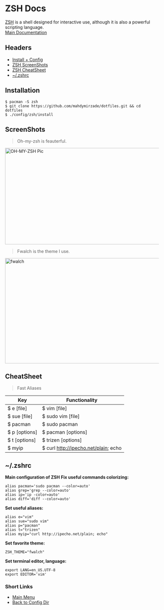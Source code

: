 # ZSH Docs
[ZSH](https://www.zsh.org) is a shell designed for interactive use, although it is also a powerful scripting language.<br/>
[Main Documentation](https://wiki.archlinux.org/index.php/Zsh)

## Headers
- [Install + Config](#installation)
- [ZSH ScreenShots](#screenshots)
- [ZSH CheatSheet](#cheatsheet)
- [~/.zshrc](#zshrc)

## Installation
```
$ pacman -S zsh
$ git clone https://github.com/mahdymirzade/dotfiles.git && cd dotfiles
$ ./config/zsh/install
```

## ScreenShots
> Oh-my-zsh is feauterful.

<img src="https://camo.githubusercontent.com/3ec75cb1c3278cce3c661d3bcf72a4eca75db241a6ace648ea014b02f3f44458/68747470733a2f2f73332e616d617a6f6e6177732e636f6d2f6f686d797a73682f6f682d6d792d7a73682d6c6f676f2e706e67" alt="OH-MY-ZSH Pic" width="512" height="316">

> Fwalch is the theme I use.

<img src="https://user-images.githubusercontent.com/49100982/108254824-85cad000-716c-11eb-9b7a-fe9e24131df7.jpg" alt="fwalch" width="512" height="345">

## CheatSheet
> Fast Aliases

| Key                       | Functionality                                 |
| ------------------------- | --------------------------------------------- |
| $ e [file]                | $ vim [file]                                  |
| $ sue [file]              | $ sudo vim [file]                             |
| $ pacman                  | $ sudo pacman                                 |
| $ p [options]             | $ pacman [options]                            |
| $ t [options]             | $ trizen [options]                            |
| $ myip                    | $ curl http://ipecho.net/plain; echo          |

## ~/.zshrc
**Main configuration of ZSH**
**Fix useful commands colorizing:**
```
alias pacman='sudo pacman --color=auto'
alias grep='grep --color=auto'
alias ip='ip -color=auto'
alias diff='diff --color=auto'
```
**Set useful aliases:**
```
alias e="vim"
alias sue="sudo vim"
alias p="pacman"
alias t="trizen"
alias myip="curl http://ipecho.net/plain; echo"
```
**Set favorite theme:**
```
ZSH_THEME="fwalch"
```
**Set terminal editor, language:**
```
export LANG=en_US.UTF-8
export EDITOR='vim'
```

### Short Links
- [Main Menu](./../../../../)
- [Back to Config Dir](./../)
